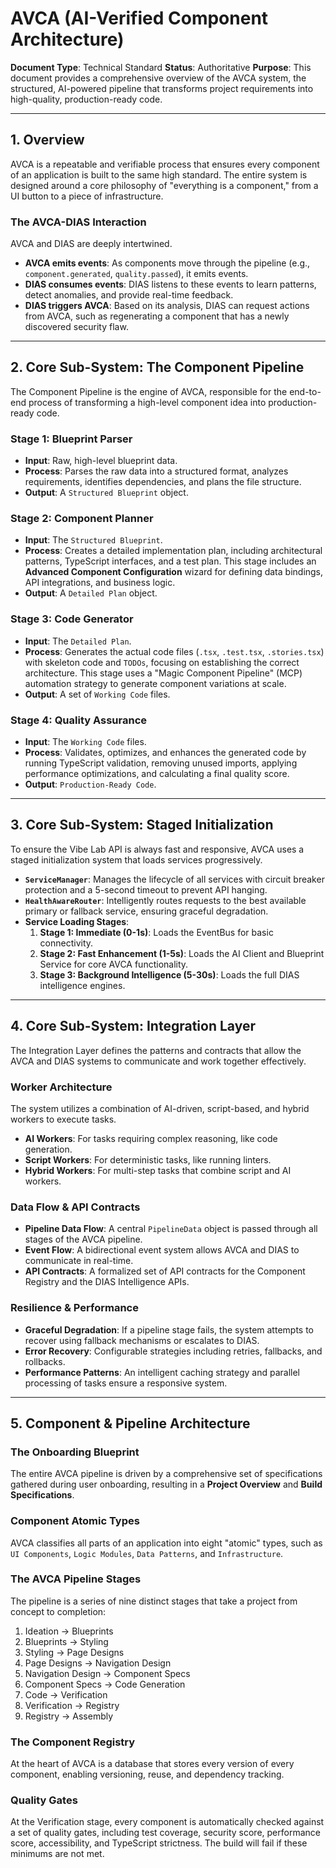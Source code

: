 # AVCA (AI-Verified Component Architecture)

**Document Type**: Technical Standard
**Status**: Authoritative
**Purpose**: This document provides a comprehensive overview of the AVCA system, the structured, AI-powered pipeline that transforms project requirements into high-quality, production-ready code.

---

## 1. Overview

AVCA is a repeatable and verifiable process that ensures every component of an application is built to the same high standard. The entire system is designed around a core philosophy of "everything is a component," from a UI button to a piece of infrastructure.

### The AVCA-DIAS Interaction
AVCA and DIAS are deeply intertwined.
*   **AVCA emits events**: As components move through the pipeline (e.g., `component.generated`, `quality.passed`), it emits events.
*   **DIAS consumes events**: DIAS listens to these events to learn patterns, detect anomalies, and provide real-time feedback.
*   **DIAS triggers AVCA**: Based on its analysis, DIAS can request actions from AVCA, such as regenerating a component that has a newly discovered security flaw.

---

## 2. Core Sub-System: The Component Pipeline

The Component Pipeline is the engine of AVCA, responsible for the end-to-end process of transforming a high-level component idea into production-ready code.

### Stage 1: Blueprint Parser
*   **Input**: Raw, high-level blueprint data.
*   **Process**: Parses the raw data into a structured format, analyzes requirements, identifies dependencies, and plans the file structure.
*   **Output**: A `Structured Blueprint` object.

### Stage 2: Component Planner
*   **Input**: The `Structured Blueprint`.
*   **Process**: Creates a detailed implementation plan, including architectural patterns, TypeScript interfaces, and a test plan. This stage includes an **Advanced Component Configuration** wizard for defining data bindings, API integrations, and business logic.
*   **Output**: A `Detailed Plan` object.

### Stage 3: Code Generator
*   **Input**: The `Detailed Plan`.
*   **Process**: Generates the actual code files (`.tsx`, `.test.tsx`, `.stories.tsx`) with skeleton code and `TODOs`, focusing on establishing the correct architecture. This stage uses a "Magic Component Pipeline" (MCP) automation strategy to generate component variations at scale.
*   **Output**: A set of `Working Code` files.

### Stage 4: Quality Assurance
*   **Input**: The `Working Code` files.
*   **Process**: Validates, optimizes, and enhances the generated code by running TypeScript validation, removing unused imports, applying performance optimizations, and calculating a final quality score.
*   **Output**: `Production-Ready Code`.

---

## 3. Core Sub-System: Staged Initialization

To ensure the Vibe Lab API is always fast and responsive, AVCA uses a staged initialization system that loads services progressively.

*   **`ServiceManager`**: Manages the lifecycle of all services with circuit breaker protection and a 5-second timeout to prevent API hanging.
*   **`HealthAwareRouter`**: Intelligently routes requests to the best available primary or fallback service, ensuring graceful degradation.
*   **Service Loading Stages**:
    1.  **Stage 1: Immediate (0-1s)**: Loads the EventBus for basic connectivity.
    2.  **Stage 2: Fast Enhancement (1-5s)**: Loads the AI Client and Blueprint Service for core AVCA functionality.
    3.  **Stage 3: Background Intelligence (5-30s)**: Loads the full DIAS intelligence engines.

---

## 4. Core Sub-System: Integration Layer

The Integration Layer defines the patterns and contracts that allow the AVCA and DIAS systems to communicate and work together effectively.

### Worker Architecture
The system utilizes a combination of AI-driven, script-based, and hybrid workers to execute tasks.
*   **AI Workers**: For tasks requiring complex reasoning, like code generation.
*   **Script Workers**: For deterministic tasks, like running linters.
*   **Hybrid Workers**: For multi-step tasks that combine script and AI workers.

### Data Flow & API Contracts
*   **Pipeline Data Flow**: A central `PipelineData` object is passed through all stages of the AVCA pipeline.
*   **Event Flow**: A bidirectional event system allows AVCA and DIAS to communicate in real-time.
*   **API Contracts**: A formalized set of API contracts for the Component Registry and the DIAS Intelligence APIs.

### Resilience & Performance
*   **Graceful Degradation**: If a pipeline stage fails, the system attempts to recover using fallback mechanisms or escalates to DIAS.
*   **Error Recovery**: Configurable strategies including retries, fallbacks, and rollbacks.
*   **Performance Patterns**: An intelligent caching strategy and parallel processing of tasks ensure a responsive system.

---

## 5. Component & Pipeline Architecture

### The Onboarding Blueprint
The entire AVCA pipeline is driven by a comprehensive set of specifications gathered during user onboarding, resulting in a **Project Overview** and **Build Specifications**.

### Component Atomic Types
AVCA classifies all parts of an application into eight "atomic" types, such as `UI Components`, `Logic Modules`, `Data Patterns`, and `Infrastructure`.

### The AVCA Pipeline Stages
The pipeline is a series of nine distinct stages that take a project from concept to completion:
1.  Ideation → Blueprints
2.  Blueprints → Styling
3.  Styling → Page Designs
4.  Page Designs → Navigation Design
5.  Navigation Design → Component Specs
6.  Component Specs → Code Generation
7.  Code → Verification
8.  Verification → Registry
9.  Registry → Assembly

### The Component Registry
At the heart of AVCA is a database that stores every version of every component, enabling versioning, reuse, and dependency tracking.

### Quality Gates
At the Verification stage, every component is automatically checked against a set of quality gates, including test coverage, security score, performance score, accessibility, and TypeScript strictness. The build will fail if these minimums are not met.
